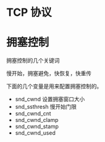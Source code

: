 # TCP 协议

# 拥塞控制

拥塞控制的几个关键词

慢开始，拥塞避免，快恢复，快重传

下面的几个变量是用来配置拥塞控制的。

* snd_cwnd          设置拥塞窗口大小
* snd_ssthresh      慢开始门限
* snd\_cwnd_cnt
* snd\_cwnd_clamp
* snd\_cwnd_stamp
* snd\_cwnd_used